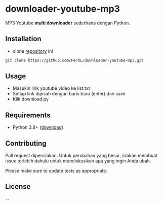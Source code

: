 # downloader-youtube-mp3

MP3 Youtube **multi downloader** sederhana dengan Python.

## Installation

* clone [repository](https://github.com/FechL/downloader-youtube-mp3.git) ini

```bash
git clone https://github.com/FechL/downloader-youtube-mp3.git
```

## Usage

- Masukin link youtube video ke list.txt
- Setiap link dipisah dengan baris baru (enter) dan save
- Klik download.py

## Requirements

* Python 3.8+ ([download](https://www.python.org/downloads/))

## Contributing
Pull request dipersilakan. Untuk perubahan yang besar, silakan membuat issue terlebih dahulu untuk mendiskusikan apa yang ingin Anda ubah.

Please make sure to update tests as appropriate.

## License

--

